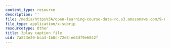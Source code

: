```yaml
---
content_type: resource
description: ''
file: /media/https%3A/open-learning-course-data-rc.s3.amazonaws.com/9-00-introduction-to-psychology-fall-2004/7a823e20bca31b0c72e8ed4df9e6842f_10492.srt
file_type: application/x-subrip
resourcetype: Other
title: 3play caption file
uid: 7a823e20-bca3-1b0c-72e8-ed4df9e6842f
---
```

